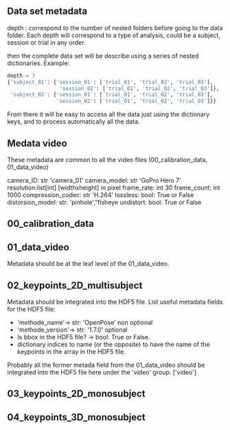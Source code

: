 ## Data set metadata 
depth : correspond to the number of nested folders before going to the data folder. Each depth will correspond to a type of analysis, could be a subject, session or trial in any order. 

then the complete data set will be describe using a series of nested dictionaries. Example: 
```python
depth = 3
{'subject_01': {'session_01': ['trial_01', 'trial_02', 'trial_03'],
                 'session_02': ['trial_01', 'trial_02', 'trial_03']},
 'subject_02': {'session_01': ['trial_01', 'trial_02', 'trial_03'],
                'session_02': ['trial_01', 'trial_02', 'trial_03']}}
```
From there it will be easy to access all the data just using the dictionary keys, and to process automatically all the data. 

## Medata video 
These metadata are common to all the video files (00_calibration_data, 01_data_video)

camera_ID: str 'camera_01'
camera_model: str 'GoPro Hero 7'
resolution:list[int] [widthxheight] in pixel
frame_rate: int 30
frame_count: int 1000
compression_codec: str 'H.264'
lossless: bool: True or False
distorsion_model: str: 'pinhole',"fisheye
undistort: bool: True or False

## 00_calibration_data

## 01_data_video
Metadata should be at the leaf level of the 01_data_video. 


## 02_keypoints_2D_multisubject
Metadata should be integrated into the HDF5 file.
List useful metadata fields for the HDF5 file:
- 'methode_name'-> str: 'OpenPose' non optional 
- 'methode_version'-> str: '1.7.0' optional
-  Is bbox in the HDF5 file? -> bool: True or False.
- dictionary indices to name (or the opposite) to have the name of the keypoints in the array in the HDF5 file. 

Probably all the former metada field from the 01_data_video should be integrated into the HDF5 file here under the 'video' group.
['video']


## 03_keypoints_2D_monosubject



## 04_keypoints_3D_monosubject

